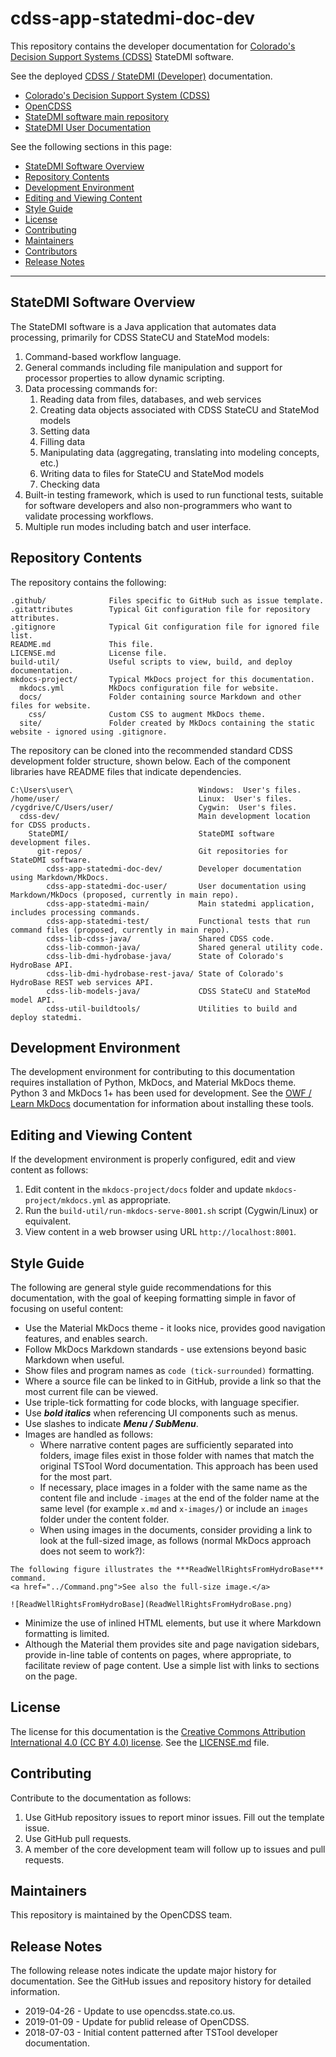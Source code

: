 # cdss-app-statedmi-doc-dev #

This repository contains the developer documentation for
[Colorado's Decision Support Systems (CDSS)](http://cdss.state.co.us/Pages/CDSSHome.aspx) StateDMI software.

See the deployed [CDSS / StateDMI (Developer)](http://opencdss.state.co.us/statedmi/latest/doc-dev) documentation.

* [Colorado's Decision Support System (CDSS)](http://cdss.state.co.us)
* [OpenCDSS](http://opencdss.state.co.us/opencdss/)
* [StateDMI software main repository](https://github.com/OpenCDSS/cdss-app-statedmi-main)
* [StateDMI User Documentation](http://opencdss.state.co.us/statedmi/latest/doc-user/)

See the following sections in this page:

* [StateDMI Software Overview](#statedmi-software-overview)
* [Repository Contents](#repository-contents)
* [Development Environment](#development-environment)
* [Editing and Viewing Content](#editing-and-viewing-content)
* [Style Guide](#style-guide)
* [License](#license)
* [Contributing](#contributing)
* [Maintainers](#maintainers)
* [Contributors](#contributors)
* [Release Notes](#release-notes)

---------------------------

## StateDMI Software Overview ##

The StateDMI software is a Java application that automates data processing,
primarily for CDSS StateCU and StateMod models:

1. Command-based workflow language.
2. General commands including file manipulation
and support for processor properties to allow dynamic scripting.
3. Data processing commands for:
	1. Reading data from files, databases, and web services
	2. Creating data objects associated with CDSS StateCU and StateMod models
	3. Setting data
	4. Filling data
	5. Manipulating data (aggregating, translating into modeling concepts, etc.)
	6. Writing data to files for StateCU and StateMod models
	7. Checking data
4. Built-in testing framework, which is used to run functional tests,
suitable for software developers and also
non-programmers who want to validate processing workflows.
5. Multiple run modes including batch and user interface.

## Repository Contents ##

The repository contains the following:

```text
.github/              Files specific to GitHub such as issue template.
.gitattributes        Typical Git configuration file for repository attributes.
.gitignore            Typical Git configuration file for ignored file list.
README.md             This file.
LICENSE.md            License file.
build-util/           Useful scripts to view, build, and deploy documentation.
mkdocs-project/       Typical MkDocs project for this documentation.
  mkdocs.yml          MkDocs configuration file for website.
  docs/               Folder containing source Markdown and other files for website.
    css/              Custom CSS to augment MkDocs theme.
  site/               Folder created by MkDocs containing the static website - ignored using .gitignore.

```

The repository can be cloned into the recommended standard CDSS development folder structure,
shown below.  Each of the component libraries have README files that indicate dependencies.

```text
C:\Users\user\                            Windows:  User's files.
/home/user/                               Linux:  User's files.
/cygdrive/C/Users/user/                   Cygwin:  User's files.
  cdss-dev/                               Main development location for CDSS products.
    StateDMI/                             StateDMI software development files.
      git-repos/                          Git repositories for StateDMI software.
        cdss-app-statedmi-doc-dev/        Developer documentation using Markdown/MkDocs.
        cdss-app-statedmi-doc-user/       User documentation using Markdown/MkDocs (proposed, currently in main repo).
        cdss-app-statedmi-main/           Main statedmi application, includes processing commands.
        cdss-app-statedmi-test/           Functional tests that run command files (proposed, currently in main repo).
        cdss-lib-cdss-java/               Shared CDSS code.
        cdss-lib-common-java/             Shared general utility code.
        cdss-lib-dmi-hydrobase-java/      State of Colorado's HydroBase API.
        cdss-lib-dmi-hydrobase-rest-java/ State of Colorado's HydroBase REST web services API.
        cdss-lib-models-java/             CDSS StateCU and StateMod model API.
        cdss-util-buildtools/             Utilities to build and deploy statedmi.
```

## Development Environment ##

The development environment for contributing to this documentation requires
installation of Python, MkDocs, and Material MkDocs theme.
Python 3 and MkDocs 1+ has been used for development.
See the [OWF / Learn MkDocs](http://learn.openwaterfoundation.org/owf-learn-mkdocs/)
documentation for information about installing these tools.

## Editing and Viewing Content ##

If the development environment is properly configured, edit and view content as follows:

1. Edit content in the `mkdocs-project/docs` folder and update `mkdocs-project/mkdocs.yml` as appropriate.
2. Run the `build-util/run-mkdocs-serve-8001.sh` script (Cygwin/Linux) or equivalent.
3. View content in a web browser using URL `http://localhost:8001`.

## Style Guide ##

The following are general style guide recommendations for this documentation,
with the goal of keeping formatting simple in favor of focusing on useful content:

* Use the Material MkDocs theme - it looks nice, provides good navigation features, and enables search.
* Follow MkDocs Markdown standards - use extensions beyond basic Markdown when useful.
* Show files and program names as `code (tick-surrounded)` formatting.
* Where a source file can be linked to in GitHub, provide a link so that the most current file can be viewed.
* Use triple-tick formatting for code blocks, with language specifier.
* Use ***bold italics*** when referencing UI components such as menus.
* Use slashes to indicate ***Menu / SubMenu***.
* Images are handled as follows:
  + Where narrative content pages are sufficiently separated into folders,
  image files exist in those folder with names that match the original TSTool Word documentation.
  This approach has been used for the most part.
  + If necessary, place images in a folder with the same name as the content file and include
  `-images` at the end of the folder name at the same level
  (for example `x.md` and `x-images/`)
  or include an `images` folder under the content folder.
  + When using images in the documents, consider providing a link to look at the full-sized
	image, as follows (normal MkDocs approach does not seem to work?):

```text
The following figure illustrates the ***ReadWellRightsFromHydroBase*** command.
<a href="../Command.png">See also the full-size image.</a>

![ReadWellRightsFromHydroBase](ReadWellRightsFromHydroBase.png)
```
* Minimize the use of inlined HTML elements, but use it where Markdown formatting is limited.
* Although the Material them provides site and page navigation sidebars,
provide in-line table of contents on pages, where appropriate, to facilitate review of page content.
Use a simple list with links to sections on the page.

## License ##

The license for this documentation is the
[Creative Commons Attribution International 4.0 (CC BY 4.0) license](https://creativecommons.org/licenses/by/4.0/).  See the [LICENSE.md](LICENSE.md) file.

## Contributing ##

Contribute to the documentation as follows:

1. Use GitHub repository issues to report minor issues.
Fill out the template issue.
2. Use GitHub pull requests.
3. A member of the core development team will follow up to issues and pull requests.

## Maintainers ##

This repository is maintained by the OpenCDSS team.

## Release Notes ##

The following release notes indicate the update major history for documentation.
See the GitHub issues and repository history for detailed information.

* 2019-04-26 - Update to use opencdss.state.co.us.
* 2019-01-09 - Update for publid release of OpenCDSS.
* 2018-07-03 - Initial content patterned after TSTool developer documentation.
